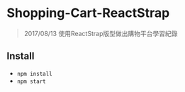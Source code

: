 # Shopping-Cart-ReactStrap
> 2017/08/13 使用ReactStrap版型做出購物平台學習紀錄

## Install
* `npm install`
* `npm start`
